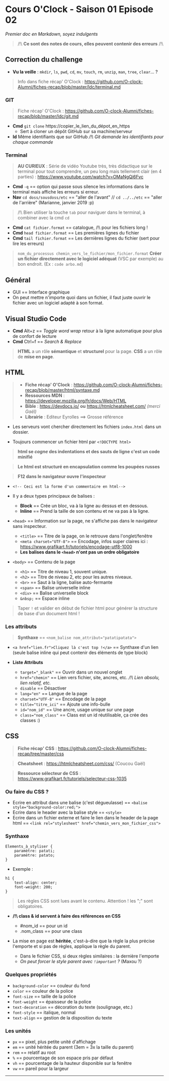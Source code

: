 # Cours O'Clock - Saison 01 Episode 02
_Premier doc en Markdown, soyez indulgents_

> /!\ __Ce sont des notes de cours, elles peuvent contenir des erreurs__ /!\

## Correction du challenge

* __Vu la veille__ : `mkdir`, `ls`, `pwd`, `cd`, `mv`, `touch`, `rm`, `unzip`, `man`, `tree`, `clear`... ?
> Info dans fiche récap' O'Clock : https://github.com/O-clock-Alumni/fiches-recap/blob/master/ldc/terminal.md

### GIT

> Fiche récap' O'Clock : https://github.com/O-clock-Alumni/fiches-recap/blob/master/ldc/git.md

* __Cmd__ `git clone` https://copier_le_lien_du_dépot_en_https
    * Sert à cloner un dépôt GitHub sur sa machine/serveur
* __Id__ Même identifiants que sur GitHub
    _/!\ Git demande les identifiants pour chaque commande_

### Terminal

> __AU CURIEUX__ : Série de vidéo Youtube très, très didactique sur le terminal pour tout comprendre, un peu long mais tellement clair (en 4 parties) : https://www.youtube.com/watch?v=OMaNgQi6Fvc 

* __Cmd__ `-q` == option qui passe sous silence les informations dans le terminal mais affiche les erreurs si erreur.
* __Nav__ `cd doss/sousdoss/etc` == "aller de l'avant" // `cd ../../etc` == "aller de l'arrière" (Marianne, janvier 2019 :p) 

> /!\ Bien utiliser la touche `tab` pour naviguer dans le terminal, à combiner avec la cmd `cd`

* __Cmd__ `cat fichier.format` == catalogue, /!\ pour les fichiers long !
* __Cmd__ `head fichier.format` == Les premières lignes du fichier
* __Cmd__ `tail fichier.format` == Les dernières lignes du fichier (sert pour lire les erreurs)

> `nom_du_processus chemin_vers_le_fichier/mon_fichier.format` __Créer un fichier directement avec le logiciel adéquat__ (VSC par exemple) au bon endroit. (Ex : `code arbo.md`)

## Général

* GUI == Interface graphique
* On peut mettre n'importe quoi dans un fichier, il faut juste ouvrir le fichier avec un logiciel adapté à son format.


## Visual Studio Code

* __Cmd__ Alt+z == _Toggle word wrap_ retour à la ligne automatique pour plus de confort de lecture
* __Cmd__ Ctrl+f == _Search & Replace_

> __HTML__ a un rôle __sémantique__ et __structurel__ pour la page. __CSS__ a un rôle de __mise en page__.


## HTML

> * __Fiche récap' O'Clock__ : https://github.com/O-clock-Alumni/fiches-recap/blob/master/html/syntaxe.md
> * __Ressources MDN__ : https://developer.mozilla.org/fr/docs/Web/HTML
> * __Bible__ : https://devdocs.io/ __ou__ https://htmlcheatsheet.com/ _(merci Gaël)_
> * __Librairie__ : Editeur Eyrolles ==> Grosse référence



* Les serveurs vont chercher directement les fichiers `index.html` dans un dossier.

* Toujours commencer un fichier html par `<!DOCTYPE html>`

> __html se *cogne* des indentations et des sauts de ligne c'est un code minifié__

> __Le html est structuré en encapsulation comme les poupées russes__

> __F12 dans le navigateur ouvre l'inspecteur__

* `<!-- Ceci est la forme d'un commentaire en html-->`

* Il y a deux types principaux de balises :
    * __Block__ == Crée un bloc, va à la ligne au dessus et en dessous.
    * __Inline__ == Prend la taille de son contenu et ne va pas à la ligne.

* `<head>` == Information sur la page, ne s'affiche pas dans le navigateur sans inspecteur.
    * `<title>` == Titre de la page, on le retrouve dans l'onglet/fenêtre
    * `<meta charset="UTF-8">` == Encodage, infos super claires ici : https://www.grafikart.fr/tutoriels/encodage-utf8-1000
    * __Les balises dans le `<head>` n'ont pas un ordre obligatoire__

* `<body>` == Contenu de la page
    * `<h1>` == Titre de niveau 1, souvent unique.
    * `<h2>` == Titre de niveau 2, etc pour les autres niveaux.
    * `<br>` == Saut à la ligne, balise auto-fermante
    * `<span>` == Balise universelle inline
    * `<div>` == Balise universelle block
    * `&nbsp;` == Espace inline

> Taper `!` et valider en début de fichier html pour générer la structure de base d'un document html !

### Les attributs

> __Synthaxe__ == `<nom_balise nom_attribut="patatipatata">`

* `<a href="lien.fr">Cliquez là c'est top !</a>` == Synthaxe d'un lien (seule balise inline qui peut contenir des éléments de type block)

* __Liste Attributs__
    * `target="_blank"` == Ouvrir dans un nouvel onglet
    * `href="chemin"` == Lien vers fichier, site, ancres, etc. _/!\ Lien absolu, lien relatif, etc._
    * `disable` == Désactiver
    * `lang="en"` == Langue de la page
    * `charset="UTF-8"` == Encodage de la page
    * `title="titre_ici"` == Ajoute une info-bulle
    * `id="nom_id"` == Une ancre, usage unique sur une page
    * `class="nom_class"` == Class est un id réutilisable, ça crée des classes :)

## CSS

> __Fiche récap' CSS__ : https://github.com/O-clock-Alumni/fiches-recap/tree/master/css

> __Cheatsheet__ : https://htmlcheatsheet.com/css/ (Coucou Gaël)

> __Ressource sélecteur de CSS__ : https://www.grafikart.fr/tutoriels/selecteur-css-1035


### Ou faire du CSS ?

* Ecrire en attribut dans une balise (c'est dégueulasse) == `<balise style="background-color:red;">`
* Ecrire dans le header avec la balise style == `<style>`
* Ecrire dans un fichier externe et faire le lien dans le header de la page html == `<link rel="stylesheet" href="chemin_vers_mon_fichier_css">`

### Synthaxe
```
Elements_à_styliser {
    paramètre: patati;
    paramètre: patato;
}
```
* Exemple :
```
h1 {
    text-align: center;
    font-weight: 200;
}
```

> Les règles CSS sont lues avant le contenu. 
> Attention ! les ";" sont obligatoires.

* __/!\ class & id servent à faire des références en CSS__
    * #nom_id == pour un id
    * .nom_class == pour une class

* La mise en page est __héritée__, c'est-à-dire que la règle la plus précise l'emporte et si pas de règles, applique la règle du parent.
    * Dans le fichier CSS, si deux règles similaires : la dernière l'emporte
    * _On peut forcer le style parent avec `!important` ?_ (Maxou ?)

### Quelques propriétés

* `background-color` == couleur du fond
* `color` == couleur de la police
* `font-size` == taille de la police
* `font-weight` == épaisseur de la police
* `text-decoration` == décoration du texte (soulignage, etc.)
* `font-style` == italique, normal
* `text-align` == gestion de la disposition du texte

### Les unités

* `px` == pixel, plus petite unité d'affichage
* `em` == unité héritée du parent (3em = 3x la taille du parent)
* `rem` == relatif au root
* `%` == pourcentage de son espace pris par défaut
* `vh` == pourcentage de la hauteur disponible sur la fenêtre
* `vw` == pareil pour la largeur

__________________________________________________________________












